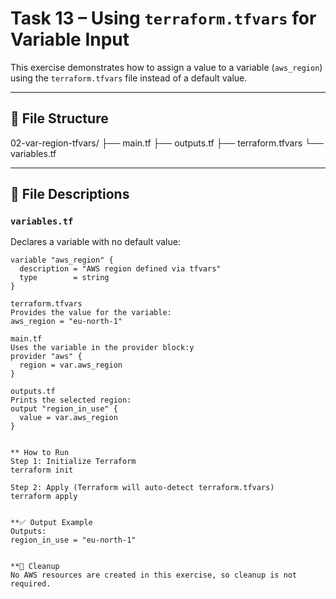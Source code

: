 # Task 13 – Using `terraform.tfvars` for Variable Input

This exercise demonstrates how to assign a value to a variable (`aws_region`) using the `terraform.tfvars` file instead of a default value.

---

## 🧱 File Structure

02-var-region-tfvars/
├── main.tf
├── outputs.tf
├── terraform.tfvars
└── variables.tf

---

## 📄 File Descriptions

### `variables.tf`
Declares a variable with no default value:
```hcl
variable "aws_region" {
  description = "AWS region defined via tfvars"
  type        = string
}

terraform.tfvars
Provides the value for the variable:
aws_region = "eu-north-1"

main.tf
Uses the variable in the provider block:y
provider "aws" {
  region = var.aws_region
}

outputs.tf
Prints the selected region:
output "region_in_use" {
  value = var.aws_region
}


** How to Run
Step 1: Initialize Terraform
terraform init

Step 2: Apply (Terraform will auto-detect terraform.tfvars)
terraform apply


**✅ Output Example
Outputs:
region_in_use = "eu-north-1"


**🧼 Cleanup
No AWS resources are created in this exercise, so cleanup is not required.
